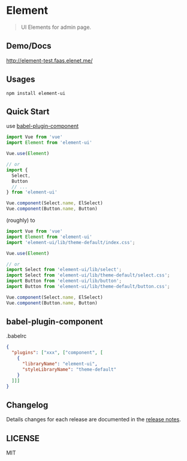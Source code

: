 # Element
> UI Elements for admin page.

## Demo/Docs
http://element-test.faas.elenet.me/

## Usages
```shell
npm install element-ui
```

## Quick Start
use [babel-plugin-component](https://github.com/QingWei-Li/babel-plugin-component)

``` javascript
import Vue from 'vue'
import Element from 'element-ui'

Vue.use(Element)

// or
import {
  Select,
  Button
  // ...
} from 'element-ui'

Vue.component(Select.name, ElSelect)
Vue.component(Button.name, Button)
```

(roughly) to

``` javascript
import Vue from 'vue'
import Element from 'element-ui'
import 'element-ui/lib/theme-default/index.css';

Vue.use(Element)

// or
import Select from 'element-ui/lib/select';
import Select from 'element-ui/lib/theme-default/select.css';
import Button from 'element-ui/lib/button';
import Button from 'element-ui/lib/theme-default/button.css';

Vue.component(Select.name, ElSelect)
Vue.component(Button.name, Button)
```

## babel-plugin-component
.babelrc
```json
{
  "plugins": ["xxx", ["component", [
    {
      "libraryName": "element-ui",
      "styleLibraryName": "theme-default"
    }
  ]]]
}
```

## Changelog
Details changes for each release are documented in the [release notes](https://github.com/eleme/element-ui/releases).

## LICENSE
MIT

<!-- [![Build Status](https://api.travis-ci.org/ElemeFE/element-ui.svg)](https://travis-ci.org/ElemeFE/element-ui) [![npm package](https://img.shields.io/npm/v/element-ui.svg)](https://www.npmjs.org/package/element-ui) [![NPM downloads](http://img.shields.io/npm/dm/element-ui.svg)](https://npmjs.org/package/element-ui) -->

